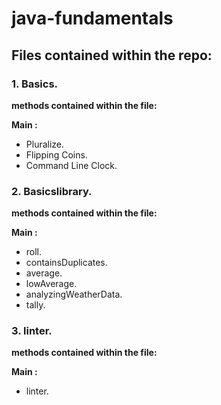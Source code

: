 # java-fundamentals

## Files contained within the repo:

### **1. Basics.**

**methods contained within the file:**

**Main :**

- Pluralize.
- Flipping Coins.
- Command Line Clock.

### **2. Basicslibrary.**

**methods contained within the file:**

**Main :**

- roll.
- containsDuplicates.
- average.
- lowAverage.
- analyzingWeatherData.
- tally.

### **3. linter.**

**methods contained within the file:**

**Main :**

- linter.
